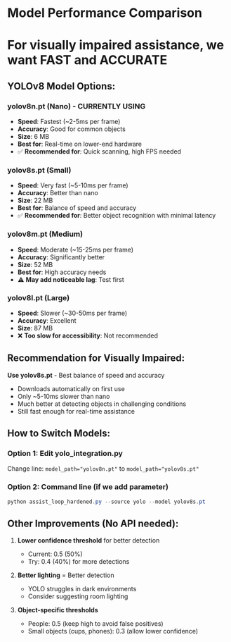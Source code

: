 # Model Performance Comparison
# For visually impaired assistance, we want FAST and ACCURATE

## YOLOv8 Model Options:

### yolov8n.pt (Nano) - CURRENTLY USING
- **Speed**: Fastest (~2-5ms per frame)
- **Accuracy**: Good for common objects
- **Size**: 6 MB
- **Best for**: Real-time on lower-end hardware
- ✅ **Recommended for**: Quick scanning, high FPS needed

### yolov8s.pt (Small)
- **Speed**: Very fast (~5-10ms per frame)
- **Accuracy**: Better than nano
- **Size**: 22 MB
- **Best for**: Balance of speed and accuracy
- ✅ **Recommended for**: Better object recognition with minimal latency

### yolov8m.pt (Medium)
- **Speed**: Moderate (~15-25ms per frame)
- **Accuracy**: Significantly better
- **Size**: 52 MB
- **Best for**: High accuracy needs
- ⚠️ **May add noticeable lag**: Test first

### yolov8l.pt (Large)
- **Speed**: Slower (~30-50ms per frame)
- **Accuracy**: Excellent
- **Size**: 87 MB
- ❌ **Too slow for accessibility**: Not recommended

## Recommendation for Visually Impaired:

**Use yolov8s.pt** - Best balance of speed and accuracy
- Downloads automatically on first use
- Only ~5-10ms slower than nano
- Much better at detecting objects in challenging conditions
- Still fast enough for real-time assistance

## How to Switch Models:

### Option 1: Edit yolo_integration.py
Change line: `model_path="yolov8n.pt"` to `model_path="yolov8s.pt"`

### Option 2: Command line (if we add parameter)
```powershell
python assist_loop_hardened.py --source yolo --model yolov8s.pt
```

## Other Improvements (No API needed):

1. **Lower confidence threshold** for better detection
   - Current: 0.5 (50%)
   - Try: 0.4 (40%) for more detections
   
2. **Better lighting** = Better detection
   - YOLO struggles in dark environments
   - Consider suggesting room lighting

3. **Object-specific thresholds**
   - People: 0.5 (keep high to avoid false positives)
   - Small objects (cups, phones): 0.3 (allow lower confidence)
